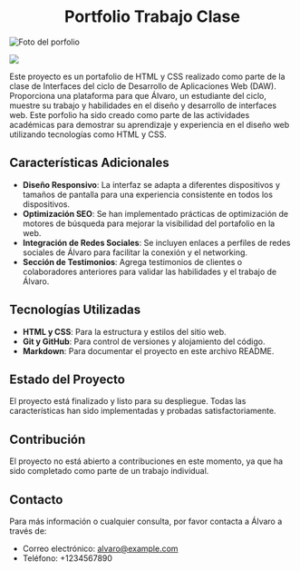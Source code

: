 <h1 align="center"> Portfolio Trabajo Clase </h1>

![Foto del porfolio](https://github.com/Alvamart2001/Practica-5-Interfaces/assets/105801645/e13408c9-8f73-44c7-9c4b-c445d8a983f8)


<p align="left">
   <img src="https://img.shields.io/badge/STATUS-FINALIZADO-red">
</p>

Este proyecto es un portafolio de HTML y CSS realizado como parte de la clase de Interfaces del ciclo de Desarrollo de Aplicaciones Web (DAW). Proporciona una plataforma para que Álvaro, un estudiante del ciclo, muestre su trabajo y habilidades en el diseño y desarrollo de interfaces web. Este porfolio ha sido creado como parte de las actividades académicas para demostrar su aprendizaje y experiencia en el diseño web utilizando tecnologías como HTML y CSS.

## Características Adicionales

- **Diseño Responsivo**: La interfaz se adapta a diferentes dispositivos y tamaños de pantalla para una experiencia consistente en todos los dispositivos.
- **Optimización SEO**: Se han implementado prácticas de optimización de motores de búsqueda para mejorar la visibilidad del portafolio en la web.
- **Integración de Redes Sociales**: Se incluyen enlaces a perfiles de redes sociales de Álvaro para facilitar la conexión y el networking.
- **Sección de Testimonios**: Agrega testimonios de clientes o colaboradores anteriores para validar las habilidades y el trabajo de Álvaro.

## Tecnologías Utilizadas

- **HTML y CSS**: Para la estructura y estilos del sitio web.
- **Git y GitHub**: Para control de versiones y alojamiento del código.
- **Markdown**: Para documentar el proyecto en este archivo README.

## Estado del Proyecto

El proyecto está finalizado y listo para su despliegue. Todas las características han sido implementadas y probadas satisfactoriamente.

## Contribución

El proyecto no está abierto a contribuciones en este momento, ya que ha sido completado como parte de un trabajo individual.

## Contacto

Para más información o cualquier consulta, por favor contacta a Álvaro a través de:
- Correo electrónico: alvaro@example.com
- Teléfono: +1234567890
